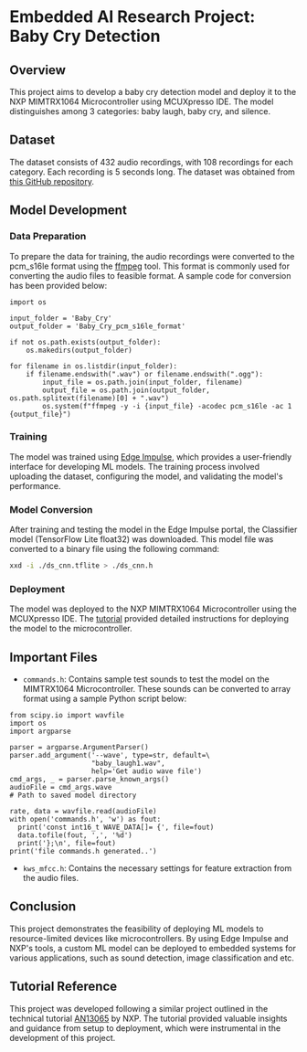# Embedded AI Research Project: Baby Cry Detection

## Overview

This project aims to develop a baby cry detection model and deploy it to the NXP MIMTRX1064 Microcontroller using MCUXpresso IDE. The model distinguishes among 3 categories: baby laugh, baby cry, and silence.

## Dataset

The dataset consists of 432 audio recordings, with 108 recordings for each category. Each recording is 5 seconds long. The dataset was obtained from [this GitHub repository](https://github.com/giulbia/baby_cry_detection/tree/master/data).

## Model Development

### Data Preparation

To prepare the data for training, the audio recordings were converted to the pcm_s16le format using the [ffmpeg](https://www.gyan.dev/ffmpeg/builds/) tool. This format is commonly used for converting the audio files to feasible format. A sample code for conversion has been provided below:

```
import os

input_folder = 'Baby_Cry'
output_folder = 'Baby_Cry_pcm_s16le_format'

if not os.path.exists(output_folder):
    os.makedirs(output_folder)

for filename in os.listdir(input_folder):
    if filename.endswith(".wav") or filename.endswith(".ogg"):
        input_file = os.path.join(input_folder, filename)
        output_file = os.path.join(output_folder, os.path.splitext(filename)[0] + ".wav")
        os.system(f"ffmpeg -y -i {input_file} -acodec pcm_s16le -ac 1 {output_file}")
```

### Training

The model was trained using [Edge Impulse](https://edgeimpulse.com/), which provides a user-friendly interface for developing ML models. The training process involved uploading the dataset, configuring the model, and validating the model's performance.

### Model Conversion

After training and testing the model in the Edge Impulse portal, the Classifier model (TensorFlow Lite float32) was downloaded. This model file was converted to a binary file using the following command:

```bash
xxd -i ./ds_cnn.tflite > ./ds_cnn.h
```

### Deployment

The model was deployed to the NXP MIMTRX1064 Microcontroller using the MCUXpresso IDE. The [tutorial](https://www.nxp.com/docs/en/application-note/AN13065_Rev0.pdf) provided detailed instructions for deploying the model to the microcontroller.

## Important Files

- `commands.h`: Contains sample test sounds to test the model on the MIMTRX1064 Microcontroller. These sounds can be converted to array format using a sample Python script below:
```
from scipy.io import wavfile
import os
import argparse

parser = argparse.ArgumentParser()
parser.add_argument('--wave', type=str, default=\
                    "baby_laugh1.wav",
                    help='Get audio wave file')
cmd_args, _ = parser.parse_known_args()
audioFile = cmd_args.wave
# Path to saved model directory

rate, data = wavfile.read(audioFile)
with open('commands.h', 'w') as fout:
  print('const int16_t WAVE_DATA[]= {', file=fout)
  data.tofile(fout, ',', '%d')
  print('};\n', file=fout)
print('file commands.h generated..')
```
- `kws_mfcc.h`: Contains the necessary settings for feature extraction from the audio files.

## Conclusion

This project demonstrates the feasibility of deploying ML models to resource-limited devices like microcontrollers. By using Edge Impulse and NXP's tools, a custom ML model can be deployed to embedded systems for various applications, such as sound detection, image classification and etc.

## Tutorial Reference

This project was developed following a similar project outlined in the technical tutorial [AN13065](https://www.nxp.com/docs/en/application-note/AN13065_Rev0.pdf) by NXP. The tutorial provided valuable insights and guidance from setup to deployment, which were instrumental in the development of this project.

